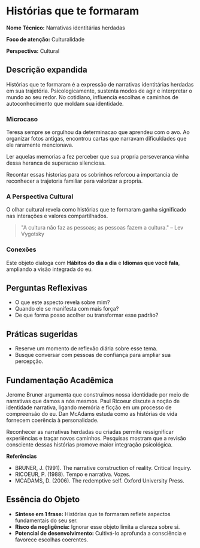# Histórias que te formaram

**Nome Técnico:** Narrativas identitárias herdadas

**Foco de atenção:** Culturalidade

**Perspectiva:** Cultural

## Descrição expandida
Histórias que te formaram é a expressão de narrativas identitárias herdadas em sua trajetória.
Psicologicamente, sustenta modos de agir e interpretar o mundo ao seu redor.
No cotidiano, influencia escolhas e caminhos de autoconhecimento que moldam sua identidade.
### Microcaso
Teresa sempre se orgulhou da determinacao que aprendeu com o avo. Ao organizar fotos antigas, encontrou cartas que narravam dificuldades que ele raramente mencionava.

Ler aquelas memorias a fez perceber que sua propria perseveranca vinha dessa heranca de superacao silenciosa.

Recontar essas historias para os sobrinhos reforcou a importancia de reconhecer a trajetoria familiar para valorizar a propria.

### A Perspectiva Cultural
O olhar cultural revela como histórias que te formaram ganha significado nas interações e valores compartilhados.
> "A cultura não faz as pessoas; as pessoas fazem a cultura." – Lev Vygotsky
### Conexões
Este objeto dialoga com **Hábitos do dia a dia** e **Idiomas que você fala**, ampliando a visão integrada do eu.

## Perguntas Reflexivas
- O que este aspecto revela sobre mim?
- Quando ele se manifesta com mais força?
- De que forma posso acolher ou transformar esse padrão?

## Práticas sugeridas
- Reserve um momento de reflexão diária sobre esse tema.
- Busque conversar com pessoas de confiança para ampliar sua percepção.

## Fundamentação Acadêmica

Jerome Bruner argumenta que construímos nossa identidade por meio de narrativas que damos a nós mesmos. Paul Ricoeur discute a noção de identidade narrativa, ligando memória e ficção em um processo de compreensão do eu. Dan McAdams estuda como as histórias de vida fornecem coerência à personalidade.

Reconhecer as narrativas herdadas ou criadas permite ressignificar experiências e traçar novos caminhos. Pesquisas mostram que a revisão consciente dessas histórias promove maior integração psicológica.

**Referências**
- BRUNER, J. (1991). The narrative construction of reality. Critical Inquiry.
- RICOEUR, P. (1988). Tempo e narrativa. Vozes.
- MCADAMS, D. (2006). The redemptive self. Oxford University Press.

## Essência do Objeto
- **Síntese em 1 frase:** Histórias que te formaram reflete aspectos fundamentais do seu ser.
- **Risco da negligência:** Ignorar esse objeto limita a clareza sobre si.
- **Potencial de desenvolvimento:** Cultivá-lo aprofunda a consciência e favorece escolhas coerentes.
